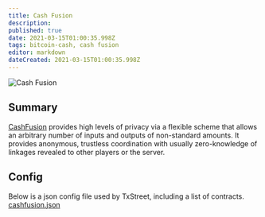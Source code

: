 ```yaml
---
title: Cash Fusion                                          
description:                                          
published: true                                       
date: 2021-03-15T01:00:35.998Z                        
tags: bitcoin-cash, cash fusion                                
editor: markdown                                   
dateCreated: 2021-03-15T01:00:35.998Z 
---
```


![Cash Fusion](https://txstreet.com/static/img/singles/house_logos/cashfusion.png)

## Summary

[CashFusion](https://github.com/cashshuffle/spec/blob/master/CASHFUSION.md) provides high levels of privacy via a flexible scheme that allows an arbitrary number of inputs and outputs of non-standard amounts. It provides anonymous, trustless coordination with usually zero-knowledge of linkages revealed to other players or the server.
 

## Config

Below is a json config file used by TxStreet, including a list of contracts.
[cashfusion.json](/bitcoincash/houses/cashfusion.json)
